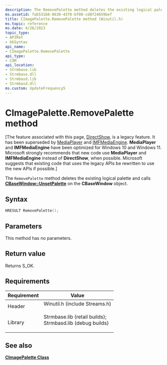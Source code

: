 ```yaml
---
description: The RemovePalette method deletes the existing logical palette and calls CBaseWindow::UnsetPalette on the CBaseWindow object.
ms.assetid: fab531b8-8630-43f8-bf08-cd8f24659bef
title: CImagePalette.RemovePalette method (Winutil.h)
ms.topic: reference
ms.date: 4/26/2023
topic_type: 
- APIRef
- kbSyntax
api_name: 
- CImagePalette.RemovePalette
api_type: 
- COM
api_location: 
- Strmbase.lib
- Strmbase.dll
- Strmbasd.lib
- Strmbasd.dll
ms.custom: UpdateFrequency5
---
```


# CImagePalette.RemovePalette method

\[The feature associated with this page, [DirectShow](/windows/win32/directshow/directshow), is a legacy feature. It has been superseded by [MediaPlayer](/uwp/api/Windows.Media.Playback.MediaPlayer) and [IMFMediaEngine](/windows/win32/api/mfmediaengine/nn-mfmediaengine-imfmediaengine). **MediaPlayer** and **IMFMediaEngine** have been optimized for Windows 10 and Windows 11. Microsoft strongly recommends that new code use **MediaPlayer** and **IMFMediaEngine** instead of **DirectShow**, when possible. Microsoft suggests that existing code that uses the legacy APIs be rewritten to use the new APIs if possible.\]

The `RemovePalette` method deletes the existing logical palette and calls [**CBaseWindow::UnsetPalette**](cbasewindow-unsetpalette.md) on the **CBaseWindow** object.

## Syntax


```C++
HRESULT RemovePalette();
```



## Parameters

This method has no parameters.

## Return value

Returns S\_OK.

## Requirements



| Requirement | Value |
|--------------------|--------------------------------------------------------------------------------------------------------------------------------------------------------------------------------------------|
| Header<br/>  | <dl> <dt>Winutil.h (include Streams.h)</dt> </dl>                                                                                   |
| Library<br/> | <dl> <dt>Strmbase.lib (retail builds); </dt> <dt>Strmbasd.lib (debug builds)</dt> </dl> |



## See also

<dl> <dt>

[**CImagePalette Class**](cimagepalette.md)
</dt> </dl>

 

 




